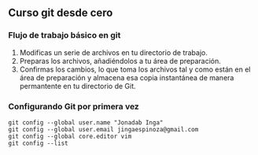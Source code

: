 ## Curso git desde cero

### Flujo de trabajo básico en git
1. Modificas un serie de archivos en tu directorio de trabajo.
2. Preparas los archivos, añadiéndolos a tu área de preparación.
3. Confirmas los cambios, lo que toma los archivos tal y como están en el área de preparación y almacena esa copia instantánea de manera permantente en tu directorio de Git.

### Configurando Git por primera vez
```
git config --global user.name "Jonadab Inga"
git config --global user.email jingaespinoza@gmail.com
git config --global core.editor vim
git config --list
```